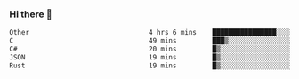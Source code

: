 ### Hi there 👋

<!--
**WShiBin/WShiBin** is a ✨ _special_ ✨ repository because its `README.md` (this file) appears on your GitHub profile.

Here are some ideas to get you started:

- 🔭 I’m currently working on ...
- 🌱 I’m currently learning ...
- 👯 I’m looking to collaborate on ...
- 🤔 I’m looking for help with ...
- 💬 Ask me about ...
- 📫 How to reach me: ...
- 😄 Pronouns: ...
- ⚡ Fun fact: ...
-->

<!--START_SECTION:waka-->

```txt
Other                              4 hrs 6 mins    ████████████████░░░░░░░░░   64.35 %
C                                  49 mins         ███▒░░░░░░░░░░░░░░░░░░░░░   12.93 %
C#                                 20 mins         █▒░░░░░░░░░░░░░░░░░░░░░░░   05.24 %
JSON                               19 mins         █▒░░░░░░░░░░░░░░░░░░░░░░░   05.14 %
Rust                               19 mins         █▒░░░░░░░░░░░░░░░░░░░░░░░   04.99 %
```

<!--END_SECTION:waka-->
